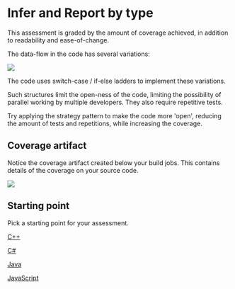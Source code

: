 # Infer and Report by type

This assessment is graded by the amount of coverage achieved, in addition to readability and ease-of-change.

The data-flow in the code has several variations:

[![](https://mermaid.ink/img/eyJjb2RlIjoiZ3JhcGggTFJcbiAgICBBKElucHV0IHZhbHVlKSAtLT4gQihMb29rdXAgY29vbGluZy50eXBlKVxuICAgIEIgLS0-IEMoUEFTU0lWRSlcbiAgICBCIC0tPiBEKEhJX0FDVElWRSlcbiAgICBCIC0tPiBFKE1FRF9BQ1RJVkUpXG4gICAgQyAtLT4gRihjbGFzc2lmeSBicmVhY2gtY2hlY2spXG4gICAgRCAtLT4gRlxuICAgIEUgLS0-IEZcbiAgICBGIC0tPiBHKGluZmVyIGJyZWFjaClcbiAgICBHIC0tPiBIKHRvIGNvbnRyb2xsZXIpXG4gICAgRyAtLT4gSSh0byBlbWFpbClcbiAgICBJIC0tPiB8aGlnaHxKKEhpZ2ggbWVzc2FnZSlcbiAgICBJIC0tPiB8bG93fEsoTG93IG1lc3NhZ2UpIiwibWVybWFpZCI6eyJ0aGVtZSI6ImRlZmF1bHQifSwidXBkYXRlRWRpdG9yIjpmYWxzZX0)](https://mermaid-js.github.io/mermaid-live-editor/#/edit/eyJjb2RlIjoiZ3JhcGggTFJcbiAgICBBKElucHV0IHZhbHVlKSAtLT4gQihMb29rdXAgY29vbGluZy50eXBlKVxuICAgIEIgLS0-IEMoUEFTU0lWRSlcbiAgICBCIC0tPiBEKEhJX0FDVElWRSlcbiAgICBCIC0tPiBFKE1FRF9BQ1RJVkUpXG4gICAgQyAtLT4gRihjbGFzc2lmeSBicmVhY2gtY2hlY2spXG4gICAgRCAtLT4gRlxuICAgIEUgLS0-IEZcbiAgICBGIC0tPiBHKGluZmVyIGJyZWFjaClcbiAgICBHIC0tPiBIKHRvIGNvbnRyb2xsZXIpXG4gICAgRyAtLT4gSSh0byBlbWFpbClcbiAgICBJIC0tPiB8aGlnaHxKKEhpZ2ggbWVzc2FnZSlcbiAgICBJIC0tPiB8bG93fEsoTG93IG1lc3NhZ2UpIiwibWVybWFpZCI6eyJ0aGVtZSI6ImRlZmF1bHQifSwidXBkYXRlRWRpdG9yIjpmYWxzZX0)

The code uses switch-case / if-else ladders to implement these variations.

Such structures limit the open-ness of the code,
limiting the possibility of parallel working by multiple developers.
They also require repetitive tests.

Try applying the strategy pattern to make the code more 'open', reducing the amount of tests and repetitions, while increasing the coverage.

## Coverage artifact

Notice the coverage artifact created below your build jobs. This contains details of the coverage on your source code.

![](images/coverage-artifact.png)

## Starting point

Pick a starting point for your assessment.

[C++](https://classroom.github.com/a/w-upC6_j)

[C#](https://classroom.github.com/a/795UFJ9S)

[Java](https://classroom.github.com/a/WsuNLt-d)

[JavaScript](https://classroom.github.com/a/rqErZFsf)

